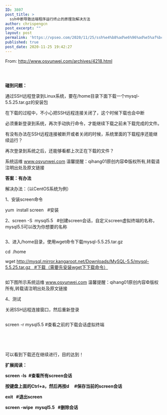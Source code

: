 ```yaml
---
ID: 3807
post_title: >
  ssh中断导致远端程序运行终止的原理及解决方法
author: chrispengcn
post_excerpt: ""
layout: post
permalink: 'https://vpseo.com/2020/11/25/ssh%e4%b8%ad%e6%96%ad%e5%af%bc%e8%87%b4%e8%bf%9c%e7%ab%af%e7%a8%8b%e5%ba%8f%e8%bf%90%e8%a1%8c%e7%bb%88%e6%ad%a2%e7%9a%84%e5%8e%9f%e7%90%86%e5%8f%8a%e8%a7%a3%e5%86%b3%e6%96%b9%e6%b3%95/'
published: true
post_date: 2020-11-25 19:42:27
---
```

From: <a href="http://www.osyunwei.com/archives/4218.html">http://www.osyunwei.com/archives/4218.html</a>

<img class="has" src="https://img-blog.csdn.net/20140901131515782" alt="" />

&nbsp;

<strong>碰到问题：</strong>

通过SSH远程登录到Linux系统，要在/home目录下面下载一个mysql-5.5.25.tar.gz的安装包

在下载的过程中，不小心把SSH远程连接关闭了，这个时候下载也会中断

必须重新登录到系统，再次手动执行命令，才能继续下载之前未下载完成的文件。

有没有办法在SSH远程连接被断开或者关闭的时候，系统里面的下载程序还能继续运行？

再次登录到系统之后，还能够看都上次正在下载的文件？

系统运维 <a href="http://www.osyunwei.com/">www.osyunwei.com</a> 温馨提醒：qihang01原创内容©版权所有,转载请注明出处及原文链接

<strong>答案：有办法</strong>

解决办法：（以CentOS系统为例）

1、安装screen命令

yum  install screen   #安装

2、screen -S  mysql5.5   #创建screen会话，自定义screen虚拟终端的名称，mysql5.5可以改为你想要的名称

<img class="has" src="https://img-blog.csdn.net/20140901131534985" alt="" />

3、进入/home目录，使用wget命令下载mysql-5.5.25.tar.gz

cd  /home

wget http://mysql.mirror.kangaroot.net/Downloads/MySQL-5.5/mysql-5.5.25.tar.gz   #下载（需要先安装wget下下载命令）

<img class="has" src="https://img-blog.csdn.net/20140901131604126" alt="" />

如下图所示系统运维 <a href="http://www.osyunwei.com/">www.osyunwei.com</a> 温馨提醒：qihang01原创内容©版权所有,转载请注明出处及原文链接

4、测试

关闭SSH远程连接窗口，然后重新登录

<img class="has" src="https://img-blog.csdn.net/20140901131358781" alt="" />

screen -r mysql5.5 #查看之前的下载会话虚拟终端

&nbsp;

<img class="has" src="https://img-blog.csdn.net/20140901131649273" alt="" />

<img class="has" src="https://img-blog.csdn.net/20140901131744466" alt="" />

可以看到下载还在继续进行，目的达到！

<strong>扩展阅读：</strong>

<strong>screen -ls  #查看所有screen会话</strong>

<strong>按键盘上面的Ctrl+a，然后再按d     #保存当前的screen会话</strong>

<strong>exit   #退出screen</strong>

<strong>screen -wipe  mysql5.5   #删除会话</strong>